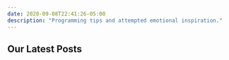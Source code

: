 ```yaml
---
date: 2020-09-08T22:41:26-05:00
description: "Programming tips and attempted emotional inspiration."
---
```


## Our Latest Posts